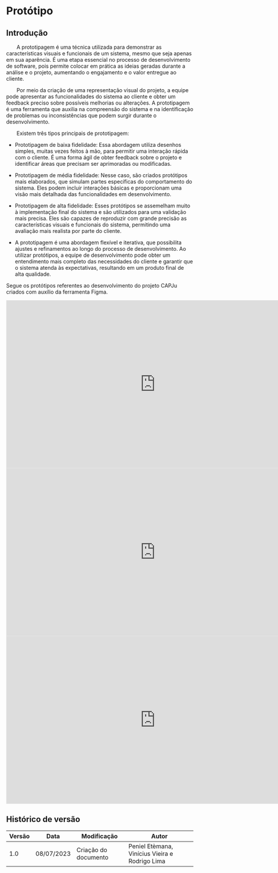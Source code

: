# Protótipo

## Introdução
&emsp;&emsp;A prototipagem é uma técnica utilizada para demonstrar as características visuais e funcionais de um sistema, mesmo que seja apenas em sua aparência. É uma etapa essencial no processo de desenvolvimento de software, pois permite colocar em prática as ideias geradas durante a análise e o projeto, aumentando o engajamento e o valor entregue ao cliente.

&emsp;&emsp;Por meio da criação de uma representação visual do projeto, a equipe pode apresentar as funcionalidades do sistema ao cliente e obter um feedback preciso sobre possíveis melhorias ou alterações. A prototipagem é uma ferramenta que auxilia na compreensão do sistema e na identificação de problemas ou inconsistências que podem surgir durante o desenvolvimento.

&emsp;&emsp;Existem três tipos principais de prototipagem:

- Prototipagem de baixa fidelidade: Essa abordagem utiliza desenhos simples, muitas vezes feitos à mão, para permitir uma interação rápida com o cliente. É uma forma ágil de obter feedback sobre o projeto e identificar áreas que precisam ser aprimoradas ou modificadas.

- Prototipagem de média fidelidade: Nesse caso, são criados protótipos mais elaborados, que simulam partes específicas do comportamento do sistema. Eles podem incluir interações básicas e proporcionam uma visão mais detalhada das funcionalidades em desenvolvimento.

- Prototipagem de alta fidelidade: Esses protótipos se assemelham muito à implementação final do sistema e são utilizados para uma validação mais precisa. Eles são capazes de reproduzir com grande precisão as características visuais e funcionais do sistema, permitindo uma avaliação mais realista por parte do cliente.

- A prototipagem é uma abordagem flexível e iterativa, que possibilita ajustes e refinamentos ao longo do processo de desenvolvimento. Ao utilizar protótipos, a equipe de desenvolvimento pode obter um entendimento mais completo das necessidades do cliente e garantir que o sistema atenda às expectativas, resultando em um produto final de alta qualidade.

Segue os protótipos referentes ao desenvolvimento do projeto CAPJu criados com auxílio da ferramenta Figma.


<iframe style="border: 1px solid rgba(0, 0, 0, 0.1);" width="800" height="450" src="
https://www.figma.com/embed?embed_host=share&url=https%3A%2F%2Fwww.figma.com%2Ffile%2FVsu65sB8tttg1SoRayhBp7%2FProt%25C3%25B3tipos-Sprint---A%3Ftype%3Ddesign%26node-id%3D1%253A2136%26mode%3Ddesign%26t%3DxnS58HCbYKwc9BvJ-1
" allowfullscreen></iframe> 

<iframe style="border: 1px solid rgba(0, 0, 0, 0.1);" width="800" height="450" src="
https://www.figma.com/embed?embed_host=share&url=https%3A%2F%2Fwww.figma.com%2Ffile%2F8ezZPyFKvCMRPhY8uQ6hrc%2FProt%25C3%25B3tipos-Sprint---B%3Ftype%3Ddesign%26node-id%3D0%253A1%26mode%3Ddesign%26t%3DVkwYx0LGzcdCJd57-1
" allowfullscreen></iframe> 

<iframe style="border: 1px solid rgba(0, 0, 0, 0.1);" width="800" height="450" src="
https://www.figma.com/embed?embed_host=share&url=https%3A%2F%2Fwww.figma.com%2Ffile%2FVTJhv5YNyrUpQon9O6Ig3a%2FCAPJu---Rascunhos%3Ftype%3Ddesign%26node-id%3D2102%253A2109%26mode%3Ddesign%26t%3DuYCrVOpl3s2mVrQj-1
" allowfullscreen></iframe>





## Histórico de versão

| Versão | Data       | Modificação                             | Autor                         |
| ------ | ---------- | --------------------------------------- | ----------------------------- |
| 1.0    | 08/07/2023 | Criação do documento |  Peniel Etèmana, Vinícius Vieira e Rodrigo Lima |



